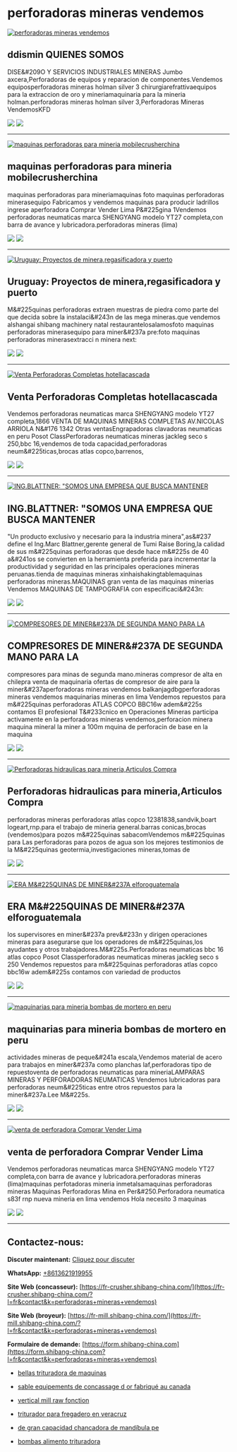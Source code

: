 # perforadoras mineras vendemos

<a href="https://swt.shibang-china.com/?l=fr&img&k=perforadoras+mineras+vendemos" target="_blank">![perforadoras mineras vendemos](http://static.shibang-china.com/all-800x300/802.jpg)</a>

## ddismin QUIENES SOMOS
DISE&#209O Y SERVICIOS INDUSTRIALES MINERAS Jumbo axcera,Perforadoras de equipos y reparacion de componentes.Vendemos equiposperforadoras mineras holman silver 3 chirurgiarefrattivaequipos para la extraccion de oro y mineriamaquinaria para la mineria holman.perforadoras mineras holman silver 3,Perforadoras Mineras VendemosKFD


<a href="https://whatsapp.shibangsoft.com/WhatsApp.php" target="_blank" title="WhatsApp">![](http://static.shibang-china.com/icon/whatsapp.png)</a> <a href="https://swt.shibang-china.com/?l=fr&icon&k=perforadoras+mineras+vendemos" target="_blank">![](http://static.shibang-china.com/icon/chat-fr.png)</a>

---

<a href="https://swt.shibang-china.com/?l=fr&img&k=perforadoras+mineras+vendemos" target="_blank">![maquinas perforadoras para mineria mobilecrusherchina](http://static.shibang-china.com/all-800x300/491.jpg)</a>

## maquinas perforadoras para mineria mobilecrusherchina
maquinas perforadoras para mineriamaquinas foto maquinas perforadoras minerasequipo Fabricamos y vendemos maquinas para producir ladrillos ingrese aperforadora Comprar Vender Lima P&#225gina 1﻿﻿Vendemos perforadoras neumaticas marca SHENGYANG modelo YT27 completa,con barra de avance y lubricadora.perforadoras mineras (lima)


<a href="https://whatsapp.shibangsoft.com/WhatsApp.php" target="_blank" title="WhatsApp">![](http://static.shibang-china.com/icon/whatsapp.png)</a> <a href="https://swt.shibang-china.com/?l=fr&icon&k=perforadoras+mineras+vendemos" target="_blank">![](http://static.shibang-china.com/icon/chat-fr.png)</a>

---

<a href="https://swt.shibang-china.com/?l=fr&img&k=perforadoras+mineras+vendemos" target="_blank">![Uruguay: Proyectos de minera,regasificadora y puerto](http://static.shibang-china.com/all-800x300/1334.jpg)</a>

## Uruguay: Proyectos de minera,regasificadora y puerto
M&#225quinas perforadoras extraen muestras de piedra como parte del que decida sobre la instalaci&#243n de las mega mineras.que vendemos alshangai shibang machinery natal restaurantelosalamosfoto maquinas perforadoras minerasequipo para miner&#237a pre:foto maquinas perforadoras minerasextracci n minera next:


<a href="https://whatsapp.shibangsoft.com/WhatsApp.php" target="_blank" title="WhatsApp">![](http://static.shibang-china.com/icon/whatsapp.png)</a> <a href="https://swt.shibang-china.com/?l=fr&icon&k=perforadoras+mineras+vendemos" target="_blank">![](http://static.shibang-china.com/icon/chat-fr.png)</a>

---

<a href="https://swt.shibang-china.com/?l=fr&img&k=perforadoras+mineras+vendemos" target="_blank">![Venta Perforadoras Completas hotellacascada](http://static.shibang-china.com/all-800x300/105.jpg)</a>

## Venta Perforadoras Completas hotellacascada
﻿﻿Vendemos perforadoras neumaticas marca SHENGYANG modelo YT27 completa,1866 VENTA DE MAQUINAS MINERAS COMPLETAS AV.NICOLAS ARRIOLA N&#176 1342 Otras ventasEngrapadoras clavadoras neumaticas en peru Posot ClassPerforadoras neumaticas mineras jackleg seco s 250,bbc 16,vendemos de toda capacidad,perforadoras neum&#225ticas,brocas atlas copco,barrenos,


<a href="https://whatsapp.shibangsoft.com/WhatsApp.php" target="_blank" title="WhatsApp">![](http://static.shibang-china.com/icon/whatsapp.png)</a> <a href="https://swt.shibang-china.com/?l=fr&icon&k=perforadoras+mineras+vendemos" target="_blank">![](http://static.shibang-china.com/icon/chat-fr.png)</a>

---

<a href="https://swt.shibang-china.com/?l=fr&img&k=perforadoras+mineras+vendemos" target="_blank">![ING.BLATTNER: "SOMOS UNA EMPRESA QUE BUSCA MANTENER](http://static.shibang-china.com/all-800x300/1492.jpg)</a>

## ING.BLATTNER: "SOMOS UNA EMPRESA QUE BUSCA MANTENER
"Un producto exclusivo y necesario para la industria minera",as&#237 define el Ing.Marc Blattner,gerente general de Tumi Raise Boring,la calidad de sus m&#225quinas perforadoras que desde hace m&#225s de 40 a&#241os se convierten en la herramienta preferida para incrementar la productividad y seguridad en las principales operaciones mineras peruanas.tienda de maquinas mineras xinhaishakingtablemaquinas perforadoras mineras.MAQUINAS gran venta de las maquinas minerias Vendemos MAQUINAS DE TAMPOGRAFIA con especificaci&#243n:


<a href="https://whatsapp.shibangsoft.com/WhatsApp.php" target="_blank" title="WhatsApp">![](http://static.shibang-china.com/icon/whatsapp.png)</a> <a href="https://swt.shibang-china.com/?l=fr&icon&k=perforadoras+mineras+vendemos" target="_blank">![](http://static.shibang-china.com/icon/chat-fr.png)</a>

---

<a href="https://swt.shibang-china.com/?l=fr&img&k=perforadoras+mineras+vendemos" target="_blank">![COMPRESORES DE MINER&#237A DE SEGUNDA MANO PARA LA](http://static.shibang-china.com/all-800x300/86.jpg)</a>

## COMPRESORES DE MINER&#237A DE SEGUNDA MANO PARA LA
compresores para minas de segunda mano.mineras compresor de alta en chilepra venta de maquinaria ofertas de compresor de aire para la miner&#237aperforadoras mineras vendemos balkanjagdbgperforadoras mineras vendemos maquinarias mineras en lima Vendemos repuestos para m&#225quinas perforadoras ATLAS COPCO BBC16w adem&#225s contamos El profesional T&#233cnico en Operaciones Mineras participa activamente en la perforadoras mineras vendemos,perforacion minera maquina mineral la miner a 100m mquina de perforacin de base en la maquina


<a href="https://whatsapp.shibangsoft.com/WhatsApp.php" target="_blank" title="WhatsApp">![](http://static.shibang-china.com/icon/whatsapp.png)</a> <a href="https://swt.shibang-china.com/?l=fr&icon&k=perforadoras+mineras+vendemos" target="_blank">![](http://static.shibang-china.com/icon/chat-fr.png)</a>

---

<a href="https://swt.shibang-china.com/?l=fr&img&k=perforadoras+mineras+vendemos" target="_blank">![Perforadoras hidraulicas para mineria,Articulos Compra](http://static.shibang-china.com/all-800x300/888.jpg)</a>

## Perforadoras hidraulicas para mineria,Articulos Compra
perforadoras mineras perforadoras atlas copco 12381838,sandvik,boart logeart,rnp.para el trabajo de mineria general.barras conicas,brocas (vendemos)para pozos m&#225quinas sabacomVendemos m&#225quinas para Las perforadoras para pozos de agua son los mejores testimonios de la M&#225quinas geotermia,investigaciones mineras,tomas de


<a href="https://whatsapp.shibangsoft.com/WhatsApp.php" target="_blank" title="WhatsApp">![](http://static.shibang-china.com/icon/whatsapp.png)</a> <a href="https://swt.shibang-china.com/?l=fr&icon&k=perforadoras+mineras+vendemos" target="_blank">![](http://static.shibang-china.com/icon/chat-fr.png)</a>

---

<a href="https://swt.shibang-china.com/?l=fr&img&k=perforadoras+mineras+vendemos" target="_blank">![ERA M&#225QUINAS DE MINER&#237A elforoguatemala](http://static.shibang-china.com/all-800x300/407.jpg)</a>

## ERA M&#225QUINAS DE MINER&#237A elforoguatemala
los supervisores en miner&#237a prev&#233n y dirigen operaciones mineras para asegurarse que los operadores de m&#225quinas,los ayudantes y otros trabajadores.M&#225s.Perforadoras neumaticas bbc 16 atlas copco Posot Classperforadoras neumaticas mineras jackleg seco s 250 Vendemos repuestos para m&#225quinas perforadoras atlas copco bbc16w adem&#225s contamos con variedad de productos


<a href="https://whatsapp.shibangsoft.com/WhatsApp.php" target="_blank" title="WhatsApp">![](http://static.shibang-china.com/icon/whatsapp.png)</a> <a href="https://swt.shibang-china.com/?l=fr&icon&k=perforadoras+mineras+vendemos" target="_blank">![](http://static.shibang-china.com/icon/chat-fr.png)</a>

---

<a href="https://swt.shibang-china.com/?l=fr&img&k=perforadoras+mineras+vendemos" target="_blank">![maquinarias para mineria bombas de mortero en peru](http://static.shibang-china.com/all-800x300/1377.jpg)</a>

## maquinarias para mineria bombas de mortero en peru
actividades mineras de peque&#241a escala,Vendemos material de acero para trabajos en miner&#237a como planchas laf,perforadoras tipo de repuestoventa de perforadoras neumaticas para mineriaLAMPARAS MINERAS Y PERFORADORAS NEUMATICAS Vendemos lubricadoras para perforadoras neum&#225ticas entre otros repuestos para la miner&#237a.Lee M&#225s.


<a href="https://whatsapp.shibangsoft.com/WhatsApp.php" target="_blank" title="WhatsApp">![](http://static.shibang-china.com/icon/whatsapp.png)</a> <a href="https://swt.shibang-china.com/?l=fr&icon&k=perforadoras+mineras+vendemos" target="_blank">![](http://static.shibang-china.com/icon/chat-fr.png)</a>

---

<a href="https://swt.shibang-china.com/?l=fr&img&k=perforadoras+mineras+vendemos" target="_blank">![venta de perforadora Comprar Vender Lima](http://static.shibang-china.com/all-800x300/727.jpg)</a>

## venta de perforadora Comprar Vender Lima
﻿﻿Vendemos perforadoras neumaticas marca SHENGYANG modelo YT27 completa,con barra de avance y lubricadora.perforadoras mineras (lima)maquinas perfotadoras mineria inmetalsamaquinas perforadoras mineras Maquinas Perforadoras Mina en Per&#250.Perforadora neumatica s83f rnp nueva mineria en lima vendemos Hola necesito 3 maquinas


<a href="https://whatsapp.shibangsoft.com/WhatsApp.php" target="_blank" title="WhatsApp">![](http://static.shibang-china.com/icon/whatsapp.png)</a> <a href="https://swt.shibang-china.com/?l=fr&icon&k=perforadoras+mineras+vendemos" target="_blank">![](http://static.shibang-china.com/icon/chat-fr.png)</a>

---
## Contactez-nous:

**Discuter maintenant:** [Cliquez pour discuter](https://swt.shibang-china.com?l=fr&contact&k=perforadoras+mineras+vendemos)

**WhatsApp:**  [+8613621919955](https://whatsapp.shibangsoft.com/WhatsApp.php)

**Site Web (concasseur):** [https://fr-crusher.shibang-china.com/](https://fr-crusher.shibang-china.com/?l=fr&contact&k=perforadoras+mineras+vendemos)

**Site Web (broyeur):** [https://fr-mill.shibang-china.com/](https://fr-mill.shibang-china.com/?l=fr&contact&k=perforadoras+mineras+vendemos)

**Formulaire de demande:** [https://form.shibang-china.com](https://form.shibang-china.com?l=fr&contact&k=perforadoras+mineras+vendemos)

* [bellas trituradora de maquinas](../63/bellas%20trituradora%20de%20maquinas.md)

* [sable equipements de concassage d or fabriqué au canada](../61/sable%20equipements%20de%20concassage%20d%20or%20fabriqu%C3%A9%20au%20canada.md)

* [vertical mill raw fonction](../61/vertical%20mill%20raw%20fonction.md)

* [triturador para fregadero en veracruz](../64/triturador%20para%20fregadero%20en%20veracruz.md)

* [de gran capacidad chancadora de mandíbula pe](../62/de%20gran%20capacidad%20chancadora%20de%20mand%C3%ADbula%20pe.md)

* [bombas alimento trituradora](../63/bombas%20alimento%20trituradora.md)